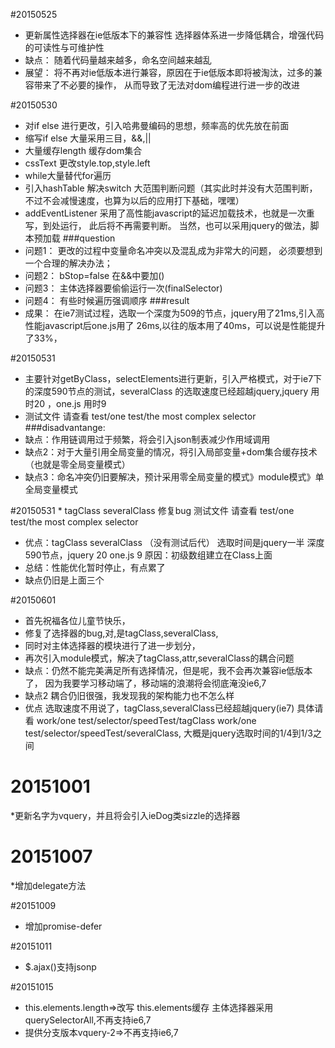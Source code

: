 

#20150525

* 更新属性选择器在ie低版本下的兼容性
选择器体系进一步降低耦合，增强代码的可读性与可维护性
* 缺点：
随着代码量越来越多，命名空间越来越乱
* 展望：
将不再对ie低版本进行兼容，原因在于ie低版本即将被淘汰，过多的兼容带来了不必要的操作，
从而导致了无法对dom编程进行进一步的改进


#20150530
* 对if else 进行更改，引入哈弗曼编码的思想，频率高的优先放在前面
* 缩写if  else  大量采用三目，&&,||
* 大量缓存length 缓存dom集合
* cssText  更改style.top,style.left
* while大量替代for遍历
* 引入hashTable  解决switch  大范围判断问题（其实此时并没有大范围判断，不过不会减慢速度，也算为以后的应用打下基础，嘿嘿）
*  addEventListener 采用了高性能javascript的延迟加载技术，也就是一次重写，到处运行，
  此后将不再需要判断。 当然，也可以采用jquery的做法，脚本预加载
###question
* 问题1：
更改的过程中变量命名冲突以及混乱成为非常大的问题，
必须要想到一个合理的解决办法；
* 问题2：
bStop=false  在&&中要加()
* 问题3：
主体选择器要偷偷运行一次(finalSelector)
* 问题4：
有些时候遍历强调顺序
###result
* 成果：
在ie7测试过程，选取一个深度为509的节点，jquery用了21ms,引入高性能javascript后one.js用了
26ms,以往的版本用了40ms，可以说是性能提升了33%，


#20150531
* 主要针对getByClass，selectElements进行更新，引入严格模式，对于ie7下的深度590节点的测试，severalClass
的选取速度已经超越jquery,jquery 用时20 ，one.js 用时9
* 测试文件 请查看 test/one test/the most complex selector
###disadvantange:
* 缺点：作用链调用过于频繁，将会引入json制表减少作用域调用
* 缺点2：对于大量引用全局变量的情况，将引入局部变量+dom集合缓存技术（也就是零全局变量模式）
* 缺点3：命名冲突仍旧要解决，预计采用零全局变量的模式》module模式》单全局变量模式

#20150531 
* 
tagClass severalClass
修复bug
测试文件 请查看 test/one test/the most complex selector
* 优点：tagClass severalClass （没有测试后代）
  选取时间是jquery一半
  深度590节点，jquery 20 one.js 9
  原因：初级数组建立在Class上面
* 总结：性能优化暂时停止，有点累了
* 缺点仍旧是上面三个

#20150601
* 首先祝福各位儿童节快乐，
*  修复了选择器的bug,对,是tagClass,severalClass,
*  同时对主体选择器的模块进行了进一步划分，
*  再次引入module模式，解决了tagClass,attr,severalClass的耦合问题
*  缺点：仍然不能完美满足所有选择情况，但是呢，我不会再次兼容ie低版本了，
    因为我要学习移动端了，移动端的浪潮将会彻底淹没ie6,7
*  缺点2 耦合仍旧很强，我发现我的架构能力也不怎么样
* 优点 选取速度不用说了，tagClass,severalClass已经超越jquery(ie7)
    具体请看
    work/one test/selector/speedTest/tagClass
    work/one test/selector/speedTest/severalClass, 大概是jquery选取时间的1/4到1/3之间 
 
# 20151001

*更新名字为vquery，并且将会引入ieDog类sizzle的选择器

# 20151007
*增加delegate方法


#20151009
* 增加promise-defer



#20151011
* $.ajax()支持jsonp


#20151015
* this.elements.length=>改写
     this.elements缓存
     主体选择器采用querySelectorAll,不再支持ie6,7
* 提供分支版本vquery-2=>不再支持ie6,7
      

